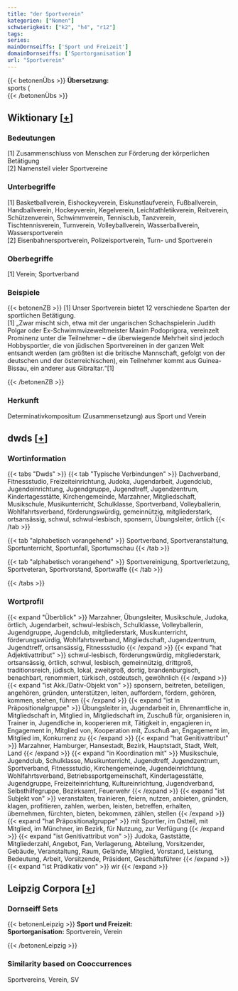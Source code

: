 ```yaml
---
title: "der Sportverein"
kategorien: ["Nomen"]
schwierigkeit: ["k2", "h4", "r12"]
tags:
series:
mainDornseiffs: ['Sport und Freizeit']
domainDornseiffs: ['Sportorganisation']
url: "Sportverein"
---
```


{{< betonenÜbs >}}
**Übersetzung:**  
sports (  
{{< /betonenÜbs >}}

## Wiktionary [[+](https://de.wiktionary.org/wiki/Sportverein)]

### Bedeutungen
[1] Zusammenschluss von Menschen zur Förderung der körperlichen Betätigung  
[2] Namensteil vieler Sportvereine  

### Unterbegriffe
[1] Basketballverein, Eishockeyverein, Eiskunstlaufverein, Fußballverein, Handballverein, Hockeyverein, Kegelverein, Leichtathletikverein, Reitverein, Schützenverein, Schwimmverein, Tennisclub, Tanzverein, Tischtennisverein, Turnverein, Volleyballverein, Wasserballverein, Wassersportverein  
[2] Eisenbahnersportverein, Polizeisportverein, Turn- und Sportverein  

### Oberbegriffe
[1] Verein; Sportverband  

### Beispiele
{{< betonenZB >}}
[1] Unser Sportverein bietet 12 verschiedene Sparten der sportlichen Betätigung.  
[1] „Zwar mischt sich, etwa mit der ungarischen Schachspielerin Judith Polgar oder Ex-Schwimmvizeweltmeister Maxim Podoprigora, vereinzelt Prominenz unter die Teilnehmer – die überwiegende Mehrheit sind jedoch Hobbysportler, die von jüdischen Sportvereinen in der ganzen Welt entsandt werden (am größten ist die britische Mannschaft, gefolgt von der deutschen und der österreichischen), ein Teilnehmer kommt aus Guinea-Bissau, ein anderer aus Gibraltar.“[1]  

{{< /betonenZB >}}
### Herkunft
Determinativkompositum (Zusammensetzung) aus Sport und Verein  



## dwds [[+](https://www.dwds.de/wb/Sportverein)]

### Wortinformation
{{< tabs "Dwds" >}}
{{< tab "Typische Verbindungen" >}}
Dachverband, Fitnessstudio, Freizeiteinrichtung, Judoka, Jugendarbeit, Jugendclub, Jugendeinrichtung, Jugendgruppe, Jugendtreff, Jugendzentrum, Kindertagesstätte, Kirchengemeinde, Marzahner, Mitgliedschaft, Musikschule, Musikunterricht, Schulklasse, Sportverband, Volleyballerin, Wohlfahrtsverband, förderungswürdig, gemeinnützig, mitgliederstark, ortsansässig, schwul, schwul-lesbisch, sponsern, Übungsleiter, örtlich
{{< /tab >}}

{{< tab "alphabetisch vorangehend" >}}
Sportverband, Sportveranstaltung, Sportunterricht, Sportunfall, Sportumschau
{{< /tab >}}

{{< tab "alphabetisch vorangehend" >}}
Sportvereinigung, Sportverletzung, Sportveteran, Sportvorstand, Sportwaffe
{{< /tab >}}

{{< /tabs >}}

### Wortprofil
{{< expand "Überblick" >}} Marzahner, Übungsleiter, Musikschule, Judoka, örtlich, Jugendarbeit, schwul-lesbisch, Schulklasse, Volleyballerin, Jugendgruppe, Jugendclub, mitgliederstark, Musikunterricht, förderungswürdig, Wohlfahrtsverband, Mitgliedschaft, Jugendzentrum, Jugendtreff, ortsansässig, Fitnessstudio {{< /expand >}}
{{< expand "hat Adjektivattribut" >}} schwul-lesbisch, förderungswürdig, mitgliederstark, ortsansässig, örtlich, schwul, lesbisch, gemeinnützig, drittgroß, traditionsreich, jüdisch, lokal, zweitgroß, dortig, brandenburgisch, benachbart, renommiert, türkisch, ostdeutsch, gewöhnlich {{< /expand >}}
{{< expand "ist Akk./Dativ-Objekt von" >}} sponsern, beitreten, beteiligen, angehören, gründen, unterstützen, leiten, auffordern, fördern, gehören, kommen, stehen, führen {{< /expand >}}
{{< expand "ist in Präpositionalgruppe" >}} Übungsleiter in, Jugendarbeit in, Ehrenamtliche in, Mitgliedschaft in, Mitglied in, Mitgliedschaft im, Zuschuß für, organisieren in, Trainer in, Jugendliche in, kooperieren mit, Tätigkeit in, engagieren in, Engagement in, Mitglied von, Kooperation mit, Zuschuß an, Engagement im, Mitglied im, Konkurrenz zu {{< /expand >}}
{{< expand "hat Genitivattribut" >}} Marzahner, Hamburger, Hansestadt, Bezirk, Hauptstadt, Stadt, Welt, Land {{< /expand >}}
{{< expand "in Koordination mit" >}} Musikschule, Jugendclub, Schulklasse, Musikunterricht, Jugendtreff, Jugendzentrum, Sportverband, Fitnessstudio, Kirchengemeinde, Jugendeinrichtung, Wohlfahrtsverband, Betriebssportgemeinschaft, Kindertagesstätte, Jugendgruppe, Freizeiteinrichtung, Kultureinrichtung, Jugendverband, Selbsthilfegruppe, Bezirksamt, Feuerwehr {{< /expand >}}
{{< expand "ist Subjekt von" >}} veranstalten, trainieren, feiern, nutzen, anbieten, gründen, klagen, profitieren, zahlen, werben, leisten, betreffen, erhalten, übernehmen, fürchten, bieten, bekommen, zählen, stellen {{< /expand >}}
{{< expand "hat Präpositionalgruppe" >}} mit Sportler, im Ostteil, mit Mitglied, im Münchner, im Bezirk, für Nutzung, zur Verfügung {{< /expand >}}
{{< expand "ist Genitivattribut von" >}} Judoka, Gaststätte, Mitgliederzahl, Angebot, Fan, Verlagerung, Abteilung, Vorsitzender, Gebäude, Veranstaltung, Raum, Gelände, Mitglied, Vorstand, Leistung, Bedeutung, Arbeit, Vorsitzende, Präsident, Geschäftsführer {{< /expand >}}
{{< expand "ist Prädikativ von" >}} wir {{< /expand >}}

## Leipzig Corpora [[+](https://corpora.uni-leipzig.de/en/res?word=Sportverein&corpusId=deu_newscrawl-public_2018)]

### Dornseiff Sets
{{< betonenLeipzig >}}
**Sport und Freizeit:**  
**Sportorganisation:** Sportverein, Verein  

{{< /betonenLeipzig >}}

### Similarity based on Cooccurrences
Sportvereins, Verein, SV

